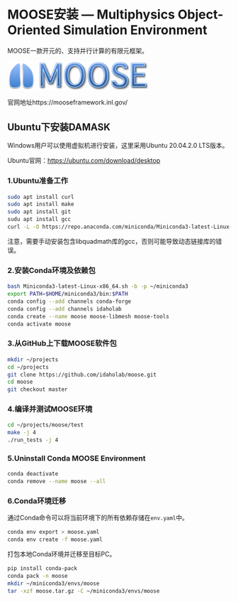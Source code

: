 # MOOSE安装 — Multiphysics Object-Oriented Simulation Environment

MOOSE一款开元的、支持并行计算的有限元框架。

<img src=".\figs\moose_logo.png" style="zoom:50%;" />

官网地址https://mooseframework.inl.gov/

## Ubuntu下安装DAMASK

Windows用户可以使用虚拟机进行安装，这里采用Ubuntu 20.04.2.0 LTS版本。

Ubuntu官网：https://ubuntu.com/download/desktop

### 1.Ubuntu准备工作

```bash
sudo apt install curl
sudo apt install make
sudo apt install git
sudu apt install gcc
curl -L -O https://repo.anaconda.com/miniconda/Miniconda3-latest-Linux-x86_64.sh
```

注意，需要手动安装包含libquadmath库的gcc，否则可能导致动态链接库的错误。

### 2.安装Conda环境及依赖包

```bash
bash Miniconda3-latest-Linux-x86_64.sh -b -p ~/miniconda3
export PATH=$HOME/miniconda3/bin:$PATH
conda config --add channels conda-forge
conda config --add channels idaholab
conda create --name moose moose-libmesh moose-tools
conda activate moose
```

### 3.从GitHub上下载MOOSE软件包

```bash
mkdir ~/projects
cd ~/projects
git clone https://github.com/idaholab/moose.git
cd moose
git checkout master
```

### 4.编译并测试MOOSE环境

```bash
cd ~/projects/moose/test
make -j 4
./run_tests -j 4
```

### 5.Uninstall Conda MOOSE Environment

```bash
conda deactivate
conda remove --name moose --all
```

### 6.Conda环境迁移

通过Conda命令可以将当前环境下的所有依赖存储在`env.yaml`中。

```bash
conda env export > moose.yaml
conda env create -f moose.yaml
```

打包本地Conda环境并迁移至目标PC。

```bash
pip install conda-pack
conda pack -n moose
mkdir ~/miniconda3/envs/moose
tar -xzf moose.tar.gz -C ~/miniconda3/envs/moose
```

